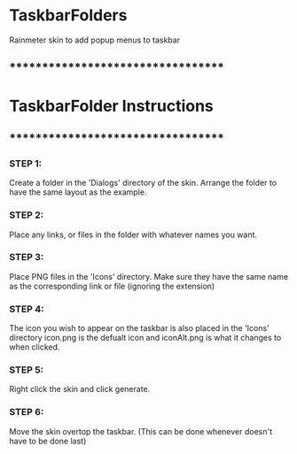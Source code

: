 # TaskbarFolders
Rainmeter skin to add popup menus to taskbar


## *********************************
#   TaskbarFolder Instructions
## *********************************

### STEP 1:
Create a folder in the 'Dialogs' directory of the skin. 
Arrange the folder to have the same layout as the example.

### STEP 2: 
Place any links, or files in the folder with whatever names you want.

### STEP 3: 
Place PNG files in the 'Icons' directory.
Make sure they have the same name as the corresponding link or file (ignoring the extension)

### STEP 4:
The icon you wish to appear on the taskbar is also placed in the 'Icons' directory
icon.png is the defualt icon and iconAlt.png is what it changes to when clicked.

### STEP 5: 
Right click the skin and click generate.

### STEP 6:
Move the skin overtop the taskbar.
(This can be done whenever doesn't have to be done last)
